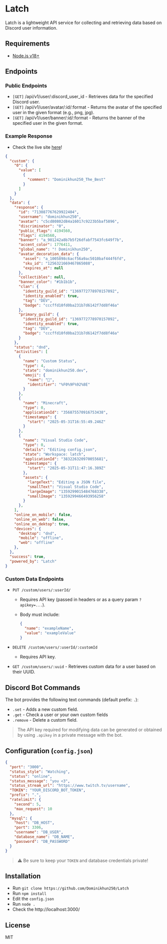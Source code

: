# Latch

Latch is a lightweight API service for collecting and retrieving data based on Discord user information.

## Requirements

* [Node.js v18+](https://nodejs.org/en/download)

## Endpoints

### Public Endpoints

* `[GET]` /api/v1/user/:discord_user_id - Retrieves data for the specified Discord user.
* `[GET]` /api/v1/user/avatar/:id/:format - Returns the avatar of the specified user in the given format (e.g., png, jpg).
* `[GET]` /api/v1/user/banner/:id/:format - Returns the banner of the specified user in the given format.

### Example Response

* Check the live site [here]( https://latch.dominikhun250.eu/api/v1/user/713087767629922404/)!

```json
{
  "custom": {
    "0": {
      "value": [
        {
          "comment": "Dominikhun250_The_Best"
        }
      ]
    }
  },
  "data": {
    "response": {
      "id": "713087767629922404",
      "username": "dominikhun250",
      "avatar": "c5cd80802d84a16017c9223b5baf5896",
      "discriminator": "0",
      "public_flags": 4194560,
      "flags": 4194560,
      "banner": "a_901242a8b7b5f26dfabf7543fc649f7b",
      "accent_color": 1776411,
      "global_name": "! Dominikhun250",
      "avatar_decoration_data": {
        "asset": "a_1005898c6acf56a9ac5010baf444f6fd",
        "sku_id": "1256321669467865088",
        "expires_at": null
      },
      "collectibles": null,
      "banner_color": "#1b1b1b",
      "clan": {
        "identity_guild_id": "1369772778970157092",
        "identity_enabled": true,
        "tag": "DEV",
        "badge": "cccffd10fd0ba231b7d6142f7dd8f46a"
      },
      "primary_guild": {
        "identity_guild_id": "1369772778970157092",
        "identity_enabled": true,
        "tag": "DEV",
        "badge": "cccffd10fd0ba231b7d6142f7dd8f46a"
      }
    },
    "status": "dnd",
    "activities": [
      {
        "name": "Custom Status",
        "type": 4,
        "state": "dominikhun250.dev",
        "emoji": {
          "name": "💎",
          "identifier": "%F0%9F%92%8E"
        }
      },
      {
        "name": "Minecraft",
        "type": 0,
        "applicationId": "356875570916753438",
        "timestamps": {
          "start": "2025-05-31T16:55:49.246Z"
        }
      },
      {
        "name": "Visual Studio Code",
        "type": 0,
        "details": "Editing config.json",
        "state": "Workspace: latch",
        "applicationId": "383226320970055681",
        "timestamps": {
          "start": "2025-05-31T11:47:16.389Z"
        },
        "assets": {
          "largeText": "Editing a JSON file",
          "smallText": "Visual Studio Code",
          "largeImage": "1359299015484768338",
          "smallImage": "1359299466493956258"
        }
      },
    ],
    "online_on_mobile": false,
    "online_on_web": false,
    "online_on_dektop": true,
    "devices": {
      "desktop": "dnd",
      "mobile": "offline",
      "web": "offline"
    },
  },
  "success": true,
  "powered_by": "Latch"
}
```

### Custom Data Endpoints

* `PUT /custom/users/:userId/`

  * Requires API key (passed in headers or as a query param `?apikey=...`).
  * Body must include:

    ```json
    {
      "name": "exampleName",
      "value": "exampleValue"
    }
    ```
* `DELETE /custom/users/:userId/:customId`

  * Requires API key.
* `GET /custom/users/:uuid` - Retrieves custom data for a user based on their UUID.

## Discord Bot Commands

The bot provides the following text commands (default prefix: `.`):

* `.set` - Adds a new custom field.
* `.get` - Check a user or your own custom fields
* `.remove` - Delete a custom field.

> The API key required for modifying data can be generated or obtained by using `.apikey` in a private message with the bot.

## Configuration (`config.json`)

```json
{
  "port": "3000",
  "status_style": "Watching",
  "status": "online",
  "status_message": "you <3",
  "status_stream_url": "https://www.twitch.tv/username",
  "TOKEN": "YOUR_DISCORD_BOT_TOKEN",
  "prefix": ".",
  "ratelimit": {
    "second": 5,
    "max_request": 10
  },
  "mysql": {
    "host": "DB_HOST",
    "port": 3306,
    "username": "DB_USER",
    "database_name": "DB_NAME",
    "password": "DB_PASSWORD"
  }
}
```

> ⚠️ Be sure to keep your `TOKEN` and database credentials private!

## Installation
  * Run `git clone https://github.com/Dominikhun250/Latch`
  * Run `npm install`
  * Edit the `config.json`
  * Run `node .`
  * Check the http://localhost:3000/

## License

MIT
